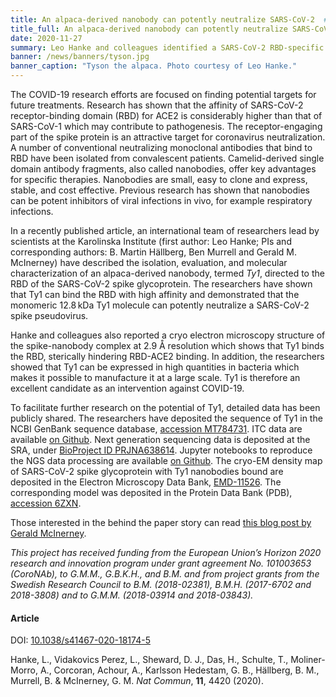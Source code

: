 ```yaml
---
title: An alpaca-derived nanobody can potently neutralize SARS-CoV-2  # short
title_full: An alpaca-derived nanobody can potently neutralize SARS-CoV-2 # long
date: 2020-11-27
summary: Leo Hanke and colleagues identified a SARS-CoV-2 RBD-specific single domain antibody fragment, *Ty1*, that potently neutralizes the virus. Ty1 should now be further investigated as a candidate for antiviral therapy.
banner: /news/banners/tyson.jpg
banner_caption: "Tyson the alpaca. Photo courtesy of Leo Hanke."
---
```


The COVID-19 research efforts are focused on finding potential targets for future treatments. Research has shown that the affinity of SARS-CoV-2 receptor-binding domain (RBD) for ACE2 is considerably higher than that of SARS-CoV-1 which may contribute to pathogenesis. The receptor-engaging part of the spike protein is an attractive target for coronavirus neutralization. A number of conventional neutralizing monoclonal antibodies that bind to RBD have been isolated from convalescent patients. Camelid-derived single domain antibody fragments, also called nanobodies, offer key advantages for specific therapies. Nanobodies are small, easy to clone and express, stable, and cost effective. Previous research has shown that nanobodies can be potent inhibitors of viral infections in vivo, for example respiratory infections.

In a recently published article, an international team of researchers lead by scientists at the Karolinska Institute (first author: Leo Hanke; PIs and corresponding authors: B. Martin Hällberg, Ben Murrell and Gerald M. McInerney) have described the isolation, evaluation, and molecular characterization of an alpaca-derived nanobody, termed *Ty1*, directed to the RBD of the SARS-CoV-2 spike glycoprotein. The researchers have shown that Ty1 can bind the RBD with high affinity and demonstrated that the monomeric 12.8 kDa Ty1 molecule can potently neutralize a SARS-CoV-2 spike pseudovirus.

Hanke and colleagues also reported a cryo electron microscopy structure of the spike-nanobody complex at 2.9 Å resolution which shows that Ty1 binds the RBD, sterically hindering RBD-ACE2 binding. In addition, the researchers showed that Ty1 can be expressed in high quantities in bacteria which makes it possible to manufacture it at a large scale. Ty1 is therefore an excellent candidate as an intervention against COVID-19.

To facilitate further research on the potential of Ty1, detailed data has been publicly shared. The researchers have deposited the sequence of Ty1 in the NCBI GenBank sequence database, [accession MT784731](https://www.ncbi.nlm.nih.gov/nuccore/MT784731). ITC data are available [on Github](https://github.com/derpaule/Ty1_octet_itc). Next generation sequencing data is deposited at the SRA, under [BioProject ID PRJNA638614](https://www.ncbi.nlm.nih.gov/bioproject/PRJNA638614). Jupyter notebooks to reproduce the NGS data processing are available [on Github](https://github.com/MurrellGroup/Ty1). The cryo-EM density map of SARS-CoV-2 spike glycoprotein with Ty1 nanobodies bound are deposited in the Electron Microscopy Data Bank, [EMD-11526](https://www.ebi.ac.uk/pdbe/entry/emdb/EMD-11526). The corresponding model was deposited in the Protein Data Bank (PDB), [accession 6ZXN](https://www.rcsb.org/structure/6ZXN).

Those interested in the behind the paper story can read [this blog post by Gerald McInerney](https://naturemicrobiologycommunity.nature.com/posts/spike-tyson).

*This project has received funding from the European Union’s Horizon 2020 research and innovation program under grant agreement No. 101003653 (CoroNAb), to G.M.M., G.B.K.H., and B.M. and from project grants from the Swedish Research Council to B.M. (2018-02381), B.M.H. (2017-6702 and 2018-3808) and to G.M.M. (2018-03914 and 2018-03843).*

#### Article

DOI: [10.1038/s41467-020-18174-5](https://doi.org/10.1038/s41467-020-18174-5)

Hanke, L., Vidakovics Perez, L., Sheward, D. J., Das, H., Schulte, T., Moliner-Morro, A., Corcoran, Achour, A., Karlsson Hedestam, G. B., Hällberg, B. M., Murrell, B. & McInerney, G. M. *Nat Commun*, **11**, 4420 (2020).
